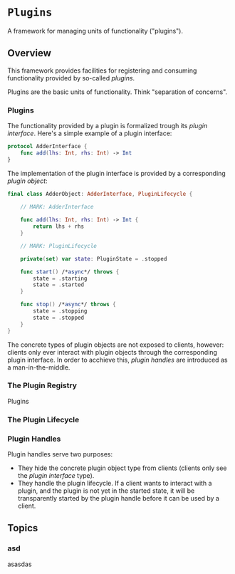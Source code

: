 # ``Plugins``

A framework for managing units of functionality ("plugins").

## Overview

This framework provides facilities for registering and consuming functionality provided
by so-called _plugins_.

Plugins are the basic units of functionality. Think "separation of concerns".

### Plugins

The functionality provided by a plugin is formalized trough its
_plugin interface_. Here's a simple example of a plugin interface:

```swift
protocol AdderInterface {
    func add(lhs: Int, rhs: Int) -> Int
}
```

The implementation of the plugin interface is provided by a corresponding _plugin object_:

```swift
final class AdderObject: AdderInterface, PluginLifecycle {
    
    // MARK: AdderInterface

    func add(lhs: Int, rhs: Int) -> Int {
        return lhs + rhs
    }

    // MARK: PluginLifecycle

    private(set) var state: PluginState = .stopped

    func start() /*async*/ throws {
        state = .starting
        state = .started
    }

    func stop() /*async*/ throws {
        state = .stopping
        state = .stopped
    }
}
```

The concrete types of plugin objects are not exposed to clients, however: 
clients only ever interact with plugin objects through the corresponding 
plugin interface. In order to acchieve this, _plugin handles_ are introduced
as a man-in-the-middle.

### The Plugin Registry

Plugins 

### The Plugin Lifecycle

### Plugin Handles

Plugin handles serve two purposes:

- They hide the concrete plugin object type from clients (clients only see
  the _plugin interface_ type).
- They handle the plugin lifecycle. If a client wants to interact
  with a plugin, and the plugin is not yet in the started state, it will be
  transparently started by the plugin handle before it can be used by a client.

## Topics

### asd

asasdas
